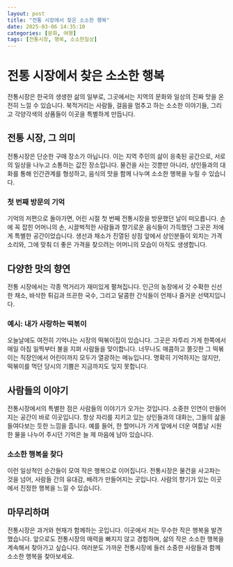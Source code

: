 ```yaml
---
layout: post
title: "전통 시장에서 찾은 소소한 행복"
date: 2025-03-06 14:35:10
categories: [문화, 여행]
tags: [전통시장, 행복, 소소한일상]
---
```


# 전통 시장에서 찾은 소소한 행복

전통시장은 한국의 생생한 삶의 일부로, 그곳에서는 지역의 문화와 일상의 진짜 맛을 온전히 느낄 수 있습니다. 북적거리는 사람들, 걸음을 멈추고 하는 소소한 이야기들, 그리고 각양각색의 상품들이 이곳을 특별하게 만듭니다. 

## 전통 시장, 그 의미

전통시장은 단순한 구매 장소가 아닙니다. 이는 지역 주민의 삶이 응축된 공간으로, 서로의 일상을 나누고 소통하는 값진 장소입니다. 물건을 사는 것뿐만 아니라, 상인들과의 대화를 통해 인간관계를 형성하고, 음식의 맛을 함께 나누며 소소한 행복을 누릴 수 있습니다. 

### 첫 번째 방문의 기억

기억의 저편으로 돌아가면, 어린 시절 첫 번째 전통시장을 방문했던 날이 떠오릅니다. 손에 꼭 잡힌 어머니의 손, 시끌벅적한 사람들과 향기로운 음식들이 가득했던 그곳은 저에게 특별한 공간이었습니다. 생선과 채소가 진열된 상점 앞에서 상인분들이 외치는 가격 소리와, 그에 맞춰 더 좋은 가격을 찾으려는 어머니의 모습이 아직도 생생합니다. 

## 다양한 맛의 향연

전통 시장에서는 각종 먹거리가 재미있게 펼쳐집니다. 인근의 농장에서 갓 수확한 신선한 채소, 바삭한 튀김과 뜨끈한 국수, 그리고 달콤한 간식들이 언제나 즐거운 선택지입니다. 

### 예시: 내가 사랑하는 떡볶이

오늘날에도 여전히 기억나는 시장의 떡볶이집이 있습니다. 그곳은 자투리 가게 한쪽에서 매일 아침 일찍부터 불을 지펴 사람들을 맞이합니다. 너무나도 매콤하고 쫄깃한 그 떡볶이는 직장인에서 어린이까지 모두가 열광하는 메뉴입니다. 명확히 기억하지는 않지만, 떡볶이를 먹던 당시의 기쁨은 지금까지도 잊지 못합니다. 

## 사람들의 이야기

전통시장에서의 특별한 점은 사람들의 이야기가 오가는 것입니다. 소중한 인연이 만들어지는 공간이 바로 이곳입니다. 항상 자리를 지키고 있는 상인들과의 대화는, 그들의 삶을 들여다보는 듯한 느낌을 줍니다. 예를 들어, 한 할머니가 가게 앞에서 더운 여름날 시원한 물을 나누어 주시던 기억은 늘 제 마음에 남아 있습니다.

### 소소한 행복을 찾다

이런 일상적인 순간들이 모여 작은 행복으로 이어집니다. 전통시장은 물건을 사고파는 것을 넘어, 사람들 간의 유대감, 배려가 만들어지는 곳입니다. 사람의 향기가 있는 이곳에서 진정한 행복을 느낄 수 있습니다. 

## 마무리하며

전통시장은 과거와 현재가 함께하는 곳입니다. 이곳에서 저는 무수한 작은 행복을 발견했습니다. 앞으로도 전통시장의 매력을 빠지지 않고 경험하며, 삶의 작은 소소한 행복을 계속해서 찾아가고 싶습니다. 여러분도 가까운 전통시장에 들러 소중한 사람들과 함께 소소한 행복을 찾아보세요.